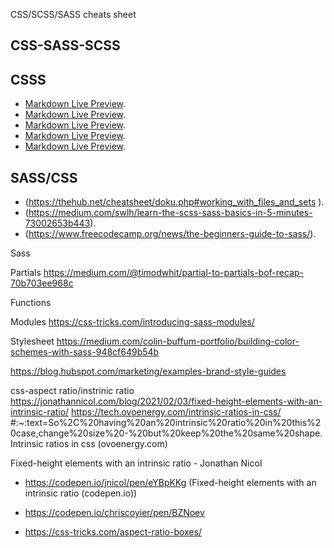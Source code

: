CSS/SCSS/SASS cheats sheet

## CSS-SASS-SCSS

## CSSS
* [Markdown Live Preview](https://markdownlivepreview.com/).
* [Markdown Live Preview](https://markdownlivepreview.com/).
* [Markdown Live Preview](https://markdownlivepreview.com/).
* [Markdown Live Preview](https://markdownlivepreview.com/).
* [Markdown Live Preview](https://markdownlivepreview.com/).
 
## SASS/CSS
* (https://thehub.net/cheatsheet/doku.php#working_with_files_and_sets ).
* (https://medium.com/swlh/learn-the-scss-sass-basics-in-5-minutes-73002653b443).
* (https://www.freecodecamp.org/news/the-beginners-guide-to-sass/).

Sass
 

Partials
https://medium.com/@timodwhit/partial-to-partials-bof-recap-70b703ee968c

Functions

Modules
https://css-tricks.com/introducing-sass-modules/ 



Stylesheet
https://medium.com/colin-buffum-portfolio/building-color-schemes-with-sass-948cf649b54b 

https://blog.hubspot.com/marketing/examples-brand-style-guides



css-aspect ratio/instrinic ratio
https://jonathannicol.com/blog/2021/02/03/fixed-height-elements-with-an-intrinsic-ratio/
https://tech.ovoenergy.com/intrinsic-ratios-in-css/ #:~:text=So%2C%20having%20an%20intrinsic%20ratio%20in%20this%20case,change%20size%20-%20but%20keep%20the%20same%20shape. 
Intrinsic ratios in css (ovoenergy.com) 



Fixed-height elements with an intrinsic ratio - Jonathan Nicol 
- https://codepen.io/jnicol/pen/eYBpKKg (Fixed-height elements with an intrinsic ratio (codepen.io))

- https://codepen.io/chriscoyier/pen/BZNoev 
- https://css-tricks.com/aspect-ratio-boxes/ 
